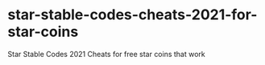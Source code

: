 # star-stable-codes-cheats-2021-for-star-coins
Star Stable Codes 2021 Cheats for free star coins that work
